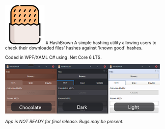 
<img src="/HashBrown/hash-browns.png" width="128">
# HashBrown
A simple hashing utility allowing users to check their downloaded files' hashes against 'known good' hashes.

Coded in WPF/XAML C# using .Net Core 6 LTS. 

![HashBrown Screenshot](/HashBrown-Scrnsht.png)

*App is NOT READY for final release. Bugs may be present.*
